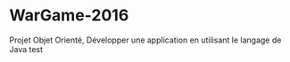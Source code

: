 # WarGame-2016
Projet Objet Orienté, Développer une application en utilisant  le langage  de Java
test